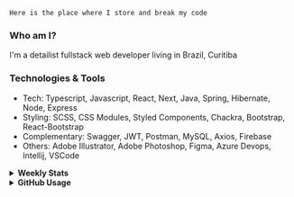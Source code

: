 ```
Here is the place where I store and break my code
```
### Who am I?
I'm a detailist fullstack web developer living in Brazil, Curitiba

### Technologies & Tools
- Tech: Typescript, Javascript, React, Next, Java, Spring, Hibernate, Node, Express
- Styling: SCSS, CSS Modules, Styled Components, Chackra, Bootstrap, React-Bootstrap
- Complementary: Swagger, JWT, Postman, MySQL, Axios, Firebase
- Others: Adobe Illustrator, Adobe Photoshop, Figma, Azure Devops, Intellij, VSCode

<details>
  <summary><b> Weekly Stats</b></summary>
<!--START_SECTION:waka-->

```text
TypeScript       5 hrs 25 mins   ███████████▓░░░░░░░░░░░░░   46.20 %
Docker           3 hrs 36 mins   ███████▓░░░░░░░░░░░░░░░░░   30.75 %
Java             1 hr 37 mins    ███▒░░░░░░░░░░░░░░░░░░░░░   13.81 %
Bash             26 mins         █░░░░░░░░░░░░░░░░░░░░░░░░   03.75 %
JSON             21 mins         ▓░░░░░░░░░░░░░░░░░░░░░░░░   03.06 %
Git Config       12 mins         ▒░░░░░░░░░░░░░░░░░░░░░░░░   01.75 %
```

<!--END_SECTION:waka-->
</details>

<details>
  <summary><b> GitHub Usage</b></summary>
  
[![Top Langs](https://github-readme-stats.vercel.app/api/top-langs/?username=gxlpes&&langs_count=9&layout=compact)](https://github.com/anuraghazra/github-readme-stats)

</details>
